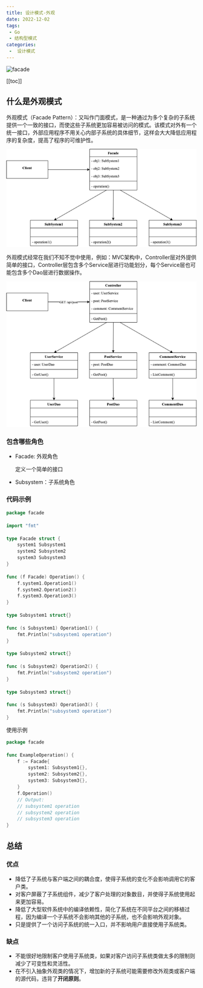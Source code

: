 ```yaml
---
title: 设计模式-外观
date: 2022-12-02
tags:
 - Go
 - 结构型模式
categories:
 -  设计模式
---
```


![facade](https://refactoringguru.cn/images/patterns/content/facade/facade-2x.png)

<!-- more -->

[[toc]]

## 什么是外观模式

外观模式（Facade Pattern）：又叫作门面模式，是一种通过为多个复杂的子系统提供一个一致的接口，而使这些子系统更加容易被访问的模式。该模式对外有一个统一接口，外部应用程序不用关心内部子系统的具体细节，这样会大大降低应用程序的复杂度，提高了程序的可维护性。

![外观](../images/facade.png)

外观模式经常在我们不知不觉中使用，例如：MVC架构中，Controller层对外提供简单的接口，Controller层包含多个Service层进行功能划分，每个Service层也可能包含多个Dao层进行数据操作。

![mvc](../images/facade-mvc.png)

### 包含哪些角色

- Facade: 外观角色
  
  定义一个简单的接口

- Subsystem：子系统角色

### 代码示例

```go
package facade

import "fmt"

type Facade struct {
	system1 Subsystem1
	system2 Subsystem2
	system3 Subsystem3
}

func (f Facade) Operation() {
	f.system1.Operation1()
	f.system2.Operation2()
	f.system3.Operation3()
}

type Subsystem1 struct{}

func (s Subsystem1) Operation1() {
	fmt.Println("subsystem1 operation")
}

type Subsystem2 struct{}

func (s Subsystem2) Operation2() {
	fmt.Println("subsystem2 operation")
}

type Subsystem3 struct{}

func (s Subsystem3) Operation3() {
	fmt.Println("subsystem3 operation")
}
```

使用示例

```go
package facade

func ExampleOperation() {
	f := Facade{
		system1: Subsystem1{},
		system2: Subsystem2{},
		system3: Subsystem3{},
	}
	f.Operation()
	// Output:
	// subsystem1 operation
	// subsystem2 operation
	// subsystem3 operation
}
```

## 总结

### 优点

- 降低了子系统与客户端之间的耦合度，使得子系统的变化不会影响调用它的客户类。
- 对客户屏蔽了子系统组件，减少了客户处理的对象数目，并使得子系统使用起来更加容易。
- 降低了大型软件系统中的编译依赖性，简化了系统在不同平台之间的移植过程，因为编译一个子系统不会影响其他的子系统，也不会影响外观对象。
- 只是提供了一个访问子系统的统一入口，并不影响用户直接使用子系统类。

### 缺点

- 不能很好地限制客户使用子系统类，如果对客户访问子系统类做太多的限制则减少了可变性和灵活性。
- 在不引入抽象外观类的情况下，增加新的子系统可能需要修改外观类或客户端的源代码，违背了**开闭原则**。
  